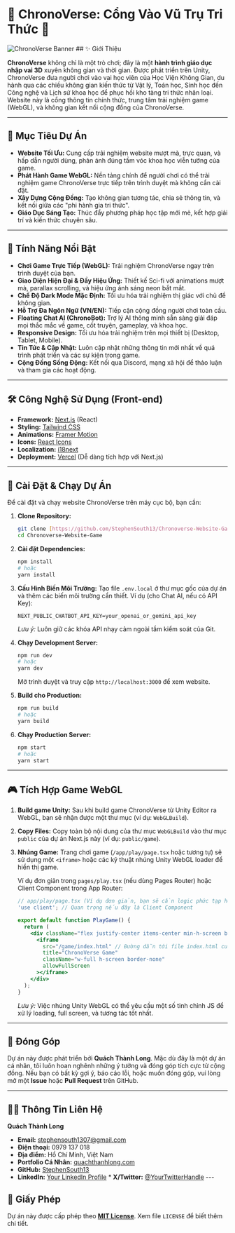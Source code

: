 # 🚀 ChronoVerse: Cổng Vào Vũ Trụ Tri Thức 🌌

![ChronoVerse Banner](public/images/chronoverse-banner.png) ## ✨ Giới Thiệu

**ChronoVerse** không chỉ là một trò chơi; đây là một **hành trình giáo dục nhập vai 3D** xuyên không gian và thời gian. Được phát triển trên Unity, ChronoVerse đưa người chơi vào vai học viên của Học Viện Không Gian, du hành qua các chiều không gian kiến thức từ Vật lý, Toán học, Sinh học đến Công nghệ và Lịch sử khoa học để phục hồi kho tàng tri thức nhân loại. Website này là cổng thông tin chính thức, trung tâm trải nghiệm game (WebGL), và không gian kết nối cộng đồng của ChronoVerse.

---

## 🎯 Mục Tiêu Dự Án

* **Website Tối Ưu:** Cung cấp trải nghiệm website mượt mà, trực quan, và hấp dẫn người dùng, phản ánh đúng tầm vóc khoa học viễn tưởng của game.
* **Phát Hành Game WebGL:** Nền tảng chính để người chơi có thể trải nghiệm game ChronoVerse trực tiếp trên trình duyệt mà không cần cài đặt.
* **Xây Dựng Cộng Đồng:** Tạo không gian tương tác, chia sẻ thông tin, và kết nối giữa các "phi hành gia tri thức".
* **Giáo Dục Sáng Tạo:** Thúc đẩy phương pháp học tập mới mẻ, kết hợp giải trí và kiến thức chuyên sâu.

---

## 🌟 Tính Năng Nổi Bật

* **Chơi Game Trực Tiếp (WebGL):** Trải nghiệm ChronoVerse ngay trên trình duyệt của bạn.
* **Giao Diện Hiện Đại & Đầy Hiệu Ứng:** Thiết kế Sci-fi với animations mượt mà, parallax scrolling, và hiệu ứng ánh sáng neon bắt mắt.
* **Chế Độ Dark Mode Mặc Định:** Tối ưu hóa trải nghiệm thị giác với chủ đề không gian.
* **Hỗ Trợ Đa Ngôn Ngữ (VN/EN):** Tiếp cận cộng đồng người chơi toàn cầu.
* **Floating Chat AI (ChronoBot):** Trợ lý AI thông minh sẵn sàng giải đáp mọi thắc mắc về game, cốt truyện, gameplay, và khoa học.
* **Responsive Design:** Tối ưu hóa trải nghiệm trên mọi thiết bị (Desktop, Tablet, Mobile).
* **Tin Tức & Cập Nhật:** Luôn cập nhật những thông tin mới nhất về quá trình phát triển và các sự kiện trong game.
* **Cộng Đồng Sống Động:** Kết nối qua Discord, mạng xã hội để thảo luận và tham gia các hoạt động.

---

## 🛠️ Công Nghệ Sử Dụng (Front-end)

* **Framework:** [Next.js](https://nextjs.org/) (React)
* **Styling:** [Tailwind CSS](https://tailwindcss.com/)
* **Animations:** [Framer Motion](https://www.framer.com/motion/)
* **Icons:** [React Icons](https://react-icons.github.io/react-icons/)
* **Localization:** [i18next](https://www.i18next.com/)
* **Deployment:** [Vercel](https://vercel.com/) (Dễ dàng tích hợp với Next.js)

---

## 🚀 Cài Đặt & Chạy Dự Án

Để cài đặt và chạy website ChronoVerse trên máy cục bộ, bạn cần:

1.  **Clone Repository:**
    ```bash
    git clone [https://github.com/StephenSouth13/Chronoverse-Website-Game.git](https://github.com/StephenSouth13/Chronoverse-Website-Game.git)
    cd Chronoverse-Website-Game
    ```
2.  **Cài đặt Dependencies:**
    ```bash
    npm install
    # hoặc
    yarn install
    ```
3.  **Cấu Hình Biến Môi Trường:**
    Tạo file `.env.local` ở thư mục gốc của dự án và thêm các biến môi trường cần thiết. Ví dụ (cho Chat AI, nếu có API Key):
    ```
    NEXT_PUBLIC_CHATBOT_API_KEY=your_openai_or_gemini_api_key
    ```
    *Lưu ý:* Luôn giữ các khóa API nhạy cảm ngoài tầm kiểm soát của Git.

4.  **Chạy Development Server:**
    ```bash
    npm run dev
    # hoặc
    yarn dev
    ```
    Mở trình duyệt và truy cập `http://localhost:3000` để xem website.

5.  **Build cho Production:**
    ```bash
    npm run build
    # hoặc
    yarn build
    ```
6.  **Chạy Production Server:**
    ```bash
    npm start
    # hoặc
    yarn start
    ```

---

## 🎮 Tích Hợp Game WebGL

1.  **Build game Unity:** Sau khi build game ChronoVerse từ Unity Editor ra WebGL, bạn sẽ nhận được một thư mục (ví dụ: `WebGLBuild`).
2.  **Copy Files:** Copy toàn bộ nội dung của thư mục `WebGLBuild` vào thư mục `public` của dự án Next.js này (ví dụ: `public/game`).
3.  **Nhúng Game:** Trang chơi game (`/app/play/page.tsx` hoặc tương tự) sẽ sử dụng một `<iframe>` hoặc các kỹ thuật nhúng Unity WebGL loader để hiển thị game.

    Ví dụ đơn giản trong `pages/play.tsx` (nếu dùng Pages Router) hoặc Client Component trong App Router:
    ```jsx
    // app/play/page.tsx (Ví dụ đơn giản, bạn sẽ cần logic phức tạp hơn cho Unity WebGL Loader)
    'use client'; // Quan trọng nếu đây là Client Component

    export default function PlayGame() {
      return (
        <div className="flex justify-center items-center min-h-screen bg-black">
          <iframe
            src="/game/index.html" // Đường dẫn tới file index.html của game WebGL trong public/game
            title="ChronoVerse Game"
            className="w-full h-screen border-none"
            allowFullScreen
          ></iframe>
        </div>
      );
    }
    ```
    *Lưu ý:* Việc nhúng Unity WebGL có thể yêu cầu một số tinh chỉnh JS để xử lý loading, full screen, và tương tác tốt nhất.

---

## 🤝 Đóng Góp

Dự án này được phát triển bởi **Quách Thành Long**. Mặc dù đây là một dự án cá nhân, tôi luôn hoan nghênh những ý tưởng và đóng góp tích cực từ cộng đồng. Nếu bạn có bất kỳ gợi ý, báo cáo lỗi, hoặc muốn đóng góp, vui lòng mở một **Issue** hoặc **Pull Request** trên GitHub.

---

## 👨‍🚀 Thông Tin Liên Hệ

**Quách Thành Long**
* **Email:** stephensouth1307@gmail.com
* **Điện thoại:** 0979 137 018
* **Địa điểm:** Hồ Chí Minh, Việt Nam
* **Portfolio Cá Nhân:** [quachthanhlong.com](https://www.quachthanhlong.com/)
* **GitHub:** [StephenSouth13](https://github.com/StephenSouth13)
* **LinkedIn:** [Your LinkedIn Profile](https://www.linkedin.com/in/your-linkedin-profile) * **X/Twitter:** [@YourTwitterHandle](https://x.com/your-twitter-handle) ---

## 📄 Giấy Phép

Dự án này được cấp phép theo [**MIT License**](LICENSE). Xem file `LICENSE` để biết thêm chi tiết.